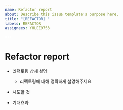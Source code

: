 ```yaml
---
name: Refactor report
about: Describe this issue template's purpose here.
title: "[REFACTOR] "
labels: REFACTOR
assignees: YHLEE9753

---
```


# Refactor report
- 리팩토링 상세 설명
  - 리팩토링에 대해 명확하게 설명해주세요

- 시도할 것

- 기대효과
